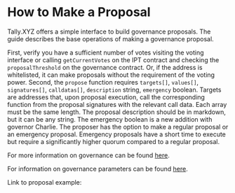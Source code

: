 # How to Make a Proposal

Tally.XYZ offers a simple interface to build governance proposals. The guide describes the base operations of making a governance proposal.

First, verify you have a sufficient number of votes visiting the voting interface or calling `getCurrentVotes` on the IPT contract and checking the `proposalThreshold` on the governance contract. Or, if the address is whitelisted, it can make proposals without the requirement of the voting power. 
Second, the `propose` function requires `targets[]`, `values[]`, `signatures[]`, `calldatas[]`, `description` string, `emergency` boolean. Targets are addresses that, upon proposal execution, call the corresponding function from the proposal signatures with the relevant call data. Each array must be the same length. The proposal description should be in markdown, but it can be any string. The emergency boolean is a new addition with governor Charlie. The proposer has the option to make a regular proposal or an emergency proposal. Emergency proposals have a short time to execute but require a significantly higher quorum compared to a regular proposal. 

For more information on governance can be found [here](../../../concepts/Governance/Overview).

For information on governance parameters can be found [here](../../../reference/ProtocolParameters).

Link to proposal example:

